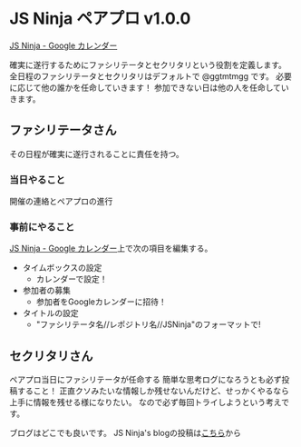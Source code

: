 # JS Ninja ペアプロ v1.0.0

[JS Ninja - Google カレンダー](https://calendar.google.com/calendar/embed?src=tbk1ua59hei74nr3djc1li5vds%40group.calendar.google.com)

確実に遂行するためにファシリテータとセクリタリという役割を定義します。
全日程のファシリテータとセクリタリはデフォルトで @ggtmtmgg です。
必要に応じて他の誰かを任命していきます！
参加できない日は他の人を任命していきます。

## ファシリテータさん
その日程が確実に遂行されることに責任を持つ。

### 当日やること
開催の連絡とペアプロの進行

### 事前にやること
[JS Ninja - Google カレンダー](https://calendar.google.com/calendar/embed?src=tbk1ua59hei74nr3djc1li5vds%40group.calendar.google.com)上で次の項目を編集する。

- タイムボックスの設定
  - カレンダーで設定！
- 参加者の募集
  - 参加者をGoogleカレンダーに招待！
- タイトルの設定
  - "ファシリテータ名//レポジトリ名//JSNinja"のフォーマットで!

## セクリタリさん
ペアプロ当日にファシリテータが任命する
簡単な思考ログになろうとも必ず投稿すること！
正直クソみたいな情報しか残せないんだけど、せっかくやるなら上手に情報を残せる様になりたい。
なので必ず毎回トライしようという考えです。

ブログはどこでも良いです。
JS Ninja's blogの投稿は[こちら](https://blog.hatena.ne.jp/React-Native-OSS/react-native-oss.hatenablog.com/entries)から
